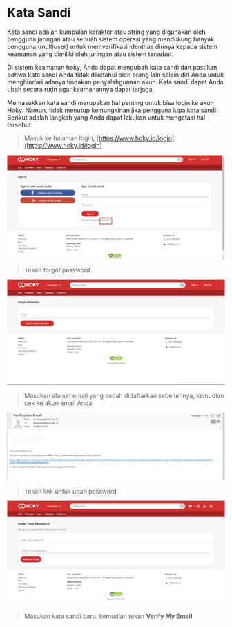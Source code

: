 # Kata Sandi

Kata sandi adalah kumpulan karakter atau string yang digunakan oleh pengguna jaringan atau sebuah sistem operasi yang mendukung banyak pengguna \(multiuser\) untuk memverifikasi identitas dirinya kepada sistem keamanan yang dimiliki oleh jaringan atau sistem tersebut.

Di sistem keamanan hoky, Anda dapat mengubah kata sandi dan pastikan bahwa kata sandi Anda tidak diketahui oleh orang lain selain diri Anda untuk menghindari adanya tindakan penyalahgunaan akun. Kata sandi dapat Anda ubah secara rutin agar keamanannya dapat terjaga.

Memasukkan kata sandi merupakan hal penting untuk bisa login ke akun Hoky. Namun, tidak menutup kemungkinan jika pengguna lupa kata sandi. Berikut adalah langkah yang Anda dapat lakukan untuk mengatasi hal tersebut:

> Masuk ke halaman login, [https://www.hoky.id/login](https://www.hoky.id/login)

![](../../.gitbook/assets/image%20%28190%29.png)

> Tekan forgot password

![Halaman forgot password](../../.gitbook/assets/image%20%28127%29.png)

> Masukan alamat email yang sudah didaftarkan sebelumnya, kemudian cek ke akun email Anda

![email konfirmasi ubah password](../../.gitbook/assets/image%20%28272%29.png)

> Tekan link untuk ubah password

![forgot password page](../../.gitbook/assets/image%20%28164%29.png)

> Masukan kata sandi baru, kemudian tekan **Verify My Email**



